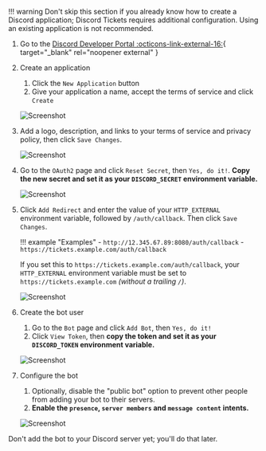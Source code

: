 !!! warning
	Don't skip this section if you already know how to create a Discord application;
	Discord Tickets requires additional configuration.
	Using an existing application is not recommended.

1. Go to the [Discord Developer Portal :octicons-link-external-16:](https://discord.com/developers/applications){ target="_blank" rel="noopener external" }

2. Create an application

	1. Click the `New Application` button
	2. Give your application a name, accept the terms of service and click `Create`

	![Screenshot](/img/discord-application-1.png)
3. Add a logo, description, and links to your terms of service and privacy policy, then click `Save Changes`.

	![Screenshot](/img/discord-application-2.png)
4. Go to the `OAuth2` page and click `Reset Secret`, then `Yes, do it!`.
	**Copy the new secret and set it as your `DISCORD_SECRET` environment variable.**

	![Screenshot](/img/discord-application-3.png)
5. Click `Add Redirect` and enter the value of your `HTTP_EXTERNAL` environment variable, followed by `/auth/callback`.
	Then click `Save Changes`.

	!!! example "Examples"
		- `http://12.345.67.89:8080/auth/callback`
		- `https://tickets.example.com/auth/callback`

    If you set this to `https://tickets.example.com/auth/callback`,
    your `HTTP_EXTERNAL` environment variable must be set to `https://tickets.example.com` *(without a trailing `/`)*.

	![Screenshot](/img/discord-application-4.png)
6. Create the bot user

	1. Go to the `Bot` page and click `Add Bot`, then `Yes, do it!`
	2. Click `View Token`, then **copy the token and set it as your `DISCORD_TOKEN` environment variable.**

	![Screenshot](/img/discord-application-5.png)
7. Configure the bot

	1. Optionally, disable the "public bot" option to prevent other people from adding your bot to their servers.
	2. **Enable the `presence`, `server members` and `message content` intents.**

	![Screenshot](/img/discord-application-6.png)

Don't add the bot to your Discord server yet; you'll do that later.
